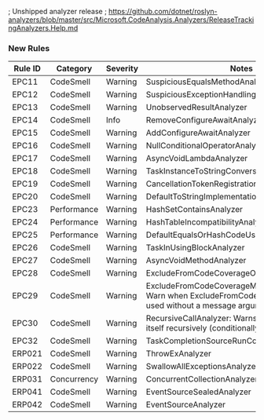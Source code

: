﻿; Unshipped analyzer release
; https://github.com/dotnet/roslyn-analyzers/blob/master/src/Microsoft.CodeAnalysis.Analyzers/ReleaseTrackingAnalyzers.Help.md

### New Rules
Rule ID | Category | Severity | Notes
--------|----------|----------|-------
EPC11 | CodeSmell | Warning | SuspiciousEqualsMethodAnalyzer
EPC12 | CodeSmell | Warning | SuspiciousExceptionHandlingAnalyzer
EPC13 | CodeSmell | Warning | UnobservedResultAnalyzer
EPC14 | CodeSmell | Info | RemoveConfigureAwaitAnalyzer
EPC15 | CodeSmell | Warning | AddConfigureAwaitAnalyzer
EPC16 | CodeSmell | Warning | NullConditionalOperatorAnalyzer
EPC17 | CodeSmell | Warning | AsyncVoidLambdaAnalyzer
EPC18 | CodeSmell | Warning | TaskInstanceToStringConversionAnalyzer
EPC19 | CodeSmell | Warning | CancellationTokenRegistrationAnalyzer
EPC20 | CodeSmell | Warning | DefaultToStringImplementationUsageAnalyzer
EPC23 | Performance | Warning | HashSetContainsAnalyzer
EPC24 | Performance | Warning | HashTableIncompatibilityAnalyzer
EPC25 | Performance | Warning | DefaultEqualsOrHashCodeUsageAnalyzer
EPC26 | CodeSmell | Warning | TaskInUsingBlockAnalyzer
EPC27 | CodeSmell | Warning | AsyncVoidMethodAnalyzer
EPC28 | CodeSmell | Warning | ExcludeFromCodeCoverageOnPartialClassAnalyzer
EPC29 | CodeSmell | Warning | ExcludeFromCodeCoverageMessageAnalyzer: Warn when ExcludeFromCodeCoverageAttribute is used without a message argument.
EPC30 | CodeSmell | Warning | RecursiveCallAnalyzer: Warns when a method calls itself recursively (conditionally or unconditionally).
EPC32 | CodeSmell | Warning | TaskCompletionSourceRunContinuationsAnalyzer
ERP021 | CodeSmell | Warning | ThrowExAnalyzer
ERP022 | CodeSmell | Warning | SwallowAllExceptionsAnalyzer
ERP031 | Concurrency | Warning | ConcurrentCollectionAnalyzer
ERP041 | CodeSmell | Warning | EventSourceSealedAnalyzer
ERP042 | CodeSmell | Warning | EventSourceAnalyzer
